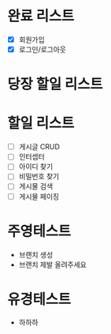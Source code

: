 # 완료 리스트
 - [x] 회원가입
 - [x] 로그인/로그아웃

# 당장 할일 리스트

# 할일 리스트
 - [ ] 게시글 CRUD
 - [ ] 인터셉터
 - [ ] 아이디 찾기
 - [ ] 비밀번호 찾기
 - [ ] 게시물 검색
 - [ ] 게시물 페이징
 
 # 주영테스트
 - 브랜치 생성
 - 브랜치 제발 올려주세요
 
 # 유경테스트
 - 하하하
